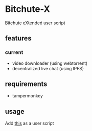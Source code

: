 # Bitchute-X

Bitchute eXtended user script

## features

### current

* video downloader (using webtorrent)
* decentralized live chat (using IPFS)

## requirements

* tampermonkey

## usage

Add [this](https://github.com/majestrate/bitchute-x/raw/master/dist/bitchute-x.user.js) as a user script

